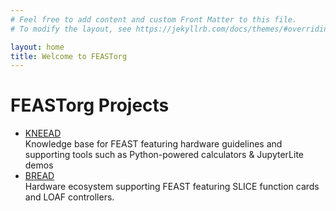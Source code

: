 ```yaml
---
# Feel free to add content and custom Front Matter to this file.
# To modify the layout, see https://jekyllrb.com/docs/themes/#overriding-theme-defaults

layout: home
title: Welcome to FEASTorg
---
```


# FEASTorg Projects

- [KNEEAD](/KNEEAD/)  
  Knowledge base for FEAST featuring hardware guidelines and supporting tools such as Python-powered calculators & JupyterLite demos
- [BREAD](/BREAD/)  
  Hardware ecosystem supporting FEAST featuring SLICE function cards and LOAF controllers.
